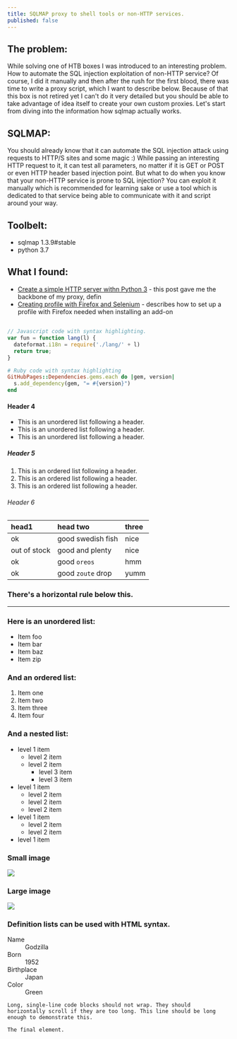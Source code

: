 ```yaml
---
title: SQLMAP proxy to shell tools or non-HTTP services.
published: false
---
```


## The problem:

While solving one of HTB boxes I was introduced to an interesting problem. How to automate the SQL injection exploitation of non-HTTP service? Of course, I did it manually and then after the rush for the first blood, there was time to write a proxy script, which I want to describe below. Because of that this box is not retired yet I can't do it very detailed but you should be able to take advantage of idea itself to create your own custom proxies. Let's start from diving into the information how sqlmap actually works.

## SQLMAP:

You should already know that it can automate the SQL injection attack using requests to HTTP/S sites and some magic :) While passing an interesting HTTP request to it, it can test all parameters, no matter if it is GET or POST or even HTTP header based injection point. But what to do when you know that your non-HTTP service is prone to SQL injection? You can exploit it manually which is recommended for learning sake or use a tool which is dedicated to that service being able to communicate with it and script around your way. 

## Toolbelt:

- sqlmap 1.3.9#stable
- python 3.7

## What I found:

* [Create a simple HTTP server withn Python 3](https://daanlenaerts.com/blog/2015/06/03/create-a-simple-http-server-with-python-3/) -  this post gave me the backbone of my proxy, defin
* [Creating profile with Firefox and Selenium](http://witkowskibartosz.com/blog/selenium-firefox-profile-for-automation.html) - describes how to set up a profile with Firefox needed when installing an add-on



## 

```js
// Javascript code with syntax highlighting.
var fun = function lang(l) {
  dateformat.i18n = require('./lang/' + l)
  return true;
}
```

```ruby
# Ruby code with syntax highlighting
GitHubPages::Dependencies.gems.each do |gem, version|
  s.add_dependency(gem, "= #{version}")
end
```

#### [](#header-4)Header 4

*   This is an unordered list following a header.
*   This is an unordered list following a header.
*   This is an unordered list following a header.

##### [](#header-5)Header 5

1.  This is an ordered list following a header.
2.  This is an ordered list following a header.
3.  This is an ordered list following a header.

###### [](#header-6)Header 6

| head1        | head two          | three |
|:-------------|:------------------|:------|
| ok           | good swedish fish | nice  |
| out of stock | good and plenty   | nice  |
| ok           | good `oreos`      | hmm   |
| ok           | good `zoute` drop | yumm  |

### There's a horizontal rule below this.

* * *

### Here is an unordered list:

*   Item foo
*   Item bar
*   Item baz
*   Item zip

### And an ordered list:

1.  Item one
1.  Item two
1.  Item three
1.  Item four

### And a nested list:

- level 1 item
  - level 2 item
  - level 2 item
    - level 3 item
    - level 3 item
- level 1 item
  - level 2 item
  - level 2 item
  - level 2 item
- level 1 item
  - level 2 item
  - level 2 item
- level 1 item

### Small image

![](https://assets-cdn.github.com/images/icons/emoji/octocat.png)

### Large image

![](https://guides.github.com/activities/hello-world/branching.png)


### Definition lists can be used with HTML syntax.

<dl>
<dt>Name</dt>
<dd>Godzilla</dd>
<dt>Born</dt>
<dd>1952</dd>
<dt>Birthplace</dt>
<dd>Japan</dd>
<dt>Color</dt>
<dd>Green</dd>
</dl>

```
Long, single-line code blocks should not wrap. They should horizontally scroll if they are too long. This line should be long enough to demonstrate this.
```

```
The final element.
```
